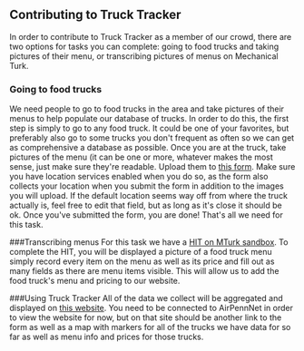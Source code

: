 ## Contributing to Truck Tracker
In order to contribute to Truck Tracker as a member of our crowd, there are two options for tasks you can complete:
going to food trucks and taking pictures of their menu, or transcribing pictures of menus on Mechanical Turk.

### Going to food trucks
We need people to go to food trucks in the area and take pictures of their menus to help populate our database of trucks. In order to do this, the first step is simply to go to any food truck.
It could be one of your favorites, but preferably also go to some trucks you don't frequent as often so we can get as comprehensive a database as possible.
Once you are at the truck, take pictures of the menu (it can be one or more, whatever makes the most sense, just make sure they're readable. 
Upload them to [this form](https://form.jotform.co/91076064363860). Make sure you have location services enabled when you do so,
as the form also collects your location when you submit the form in addition to the images you will upload. If the default
location seems way off from where the truck actually is, feel free to edit that field, but as long as it's close it should be ok.
Once you've submitted the form, you are done! That's all we need for this task.

###Transcribing menus
For this task we have a [HIT on MTurk sandbox](https://workersandbox.mturk.com/projects/35DGDVUOHKTRNY85GOQXERTIABCYPJ/tasks?ref=w_pl_prvw).
To complete the HIT, you will be displayed a picture of a food truck menu simply record every item on the menu as well as its price and 
fill out as many fields as there are menu items visible. This will allow us to add the food truck's menu and pricing to our website.

###Using Truck Tracker
All of the data we collect will be aggregated and displayed on [this website](158.130.178.72:8080). 
You need to be connected to AirPennNet in order to view the website for now, but on that site should be another link to the form
as well as a map with markers for all of the trucks we have data for so far as well as menu info and prices for those trucks.
